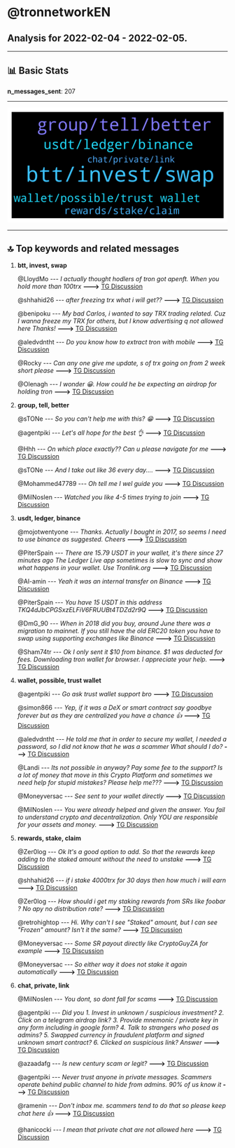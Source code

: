 # **@tronnetworkEN**
 ## Analysis for **2022-02-04** - **2022-02-05**.

---

## 📊 **Basic Stats**

**n_messages_sent**: 207

---
![wordcloud](tronnetworkEN_1Days_wordcloud.png)

---


## 🔝 **Top keywords and related messages**

1. **btt, invest, swap**

    @LloydMo --- *I actually thought hodlers of tron got apenft. When you hold more than 100trx* **--->** [TG Discussion](https://t.me/tronnetworkEN/3872870)

    @shhahid26 --- *after freezing trx what i will get??* **--->** [TG Discussion](https://t.me/tronnetworkEN/3871061)

    @benipoku --- *My bad Carlos, i wanted to say TRX trading related.  Cuz I wanna freeze my TRX for others, but I know advertising q not allowed here  Thanks!* **--->** [TG Discussion](https://t.me/tronnetworkEN/3873101)

    @aledvdntht --- *Do you know how to extract tron ​​with mobile* **--->** [TG Discussion](https://t.me/tronnetworkEN/3872554)

    @Rocky --- *Can any one give me update, s of trx going on from 2 week short please* **--->** [TG Discussion](https://t.me/tronnetworkEN/3871091)

    @Olenagh --- *I wonder 😀. How could he be expecting an airdrop for holding tron* **--->** [TG Discussion](https://t.me/tronnetworkEN/3872893)

2. **group, tell, better**

    @sTONe --- *So you can't help me with this? 😁* **--->** [TG Discussion](https://t.me/tronnetworkEN/3869788)

    @agentpiki --- *Let's all hope for the best 👌* **--->** [TG Discussion](https://t.me/tronnetworkEN/3871101)

    @Hhh --- *On which place exactly??  Can u please navigate for me* **--->** [TG Discussion](https://t.me/tronnetworkEN/3872541)

    @sTONe --- *And I take out like 36 every day....* **--->** [TG Discussion](https://t.me/tronnetworkEN/3869780)

    @Mohammed47789 --- *Oh tell me I wel guide you* **--->** [TG Discussion](https://t.me/tronnetworkEN/3870262)

    @MilNoslen --- *Watched you like 4-5 times trying to join* **--->** [TG Discussion](https://t.me/tronnetworkEN/3872185)

3. **usdt, ledger, binance**

    @mojotwentyone --- *Thanks.  Actually I bought in 2017, so seems I need to use binance as suggested.  Cheers* **--->** [TG Discussion](https://t.me/tronnetworkEN/3871009)

    @PiterSpain --- *There are 15.79 USDT in your wallet, it's there since 27 minutes ago  The Ledger Live app sometimes is slow to sync and show what happens in your wallet. Use Tronlink.org* **--->** [TG Discussion](https://t.me/tronnetworkEN/3871297)

    @Al-amin --- *Yeah it was an internal transfer on Binance* **--->** [TG Discussion](https://t.me/tronnetworkEN/3869816)

    @PiterSpain --- *You have 15 USDT in this address TKQ4dJbCPGSxzELFiV6FRUUBt4TDZd2r9Q* **--->** [TG Discussion](https://t.me/tronnetworkEN/3871288)

    @DmG_90 --- *When in 2018 did you buy, around June there was a migration to mainnet. If you still have the old ERC20 token you have to swap using supporting exchanges like Binance* **--->** [TG Discussion](https://t.me/tronnetworkEN/3870998)

    @Sham74tr --- *Ok I only sent it $10 from binance.  $1 was deducted for fees.  Downloading tron wallet for browser.  I appreciate your help.* **--->** [TG Discussion](https://t.me/tronnetworkEN/3871303)

4. **wallet, possible, trust wallet**

    @agentpiki --- *Go ask trust wallet support bro* **--->** [TG Discussion](https://t.me/tronnetworkEN/3870682)

    @simon866 --- *Yep, if it was a DeX or smart contract say goodbye forever but as they are centralized you have a chance 👍* **--->** [TG Discussion](https://t.me/tronnetworkEN/3869822)

    @aledvdntht --- *He told me that in order to secure my wallet, I needed a password, so I did not know that he was a scammer What should I do?* **--->** [TG Discussion](https://t.me/tronnetworkEN/3872708)

    @Landi --- *Its not possible in anyway? Pay some fee to the support? Is a lot of money that move in this Crypto Platform and sometimes we need help for stupid mistakes? Please help me???* **--->** [TG Discussion](https://t.me/tronnetworkEN/3871731)

    @Moneyversac --- *See sent to your wallet directly* **--->** [TG Discussion](https://t.me/tronnetworkEN/3871395)

    @MilNoslen --- *You were already helped and given the answer. You fail to understand crypto and decentralization. Only YOU are responsible for your assets and money.* **--->** [TG Discussion](https://t.me/tronnetworkEN/3871734)

5. **rewards, stake, claim**

    @Zer0log --- *Ok It's a good option to add. So that the rewards keep adding to the staked amount without the need to unstake* **--->** [TG Discussion](https://t.me/tronnetworkEN/3871408)

    @shhahid26 --- *if i stake 4000trx for 30 days then how much i will earn* **--->** [TG Discussion](https://t.me/tronnetworkEN/3871067)

    @Zer0log --- *How should i get my staking rewards from SRs like foobar ? No apy no distribution rate?* **--->** [TG Discussion](https://t.me/tronnetworkEN/3871375)

    @retrohightop --- *Hi. Why can't I see "Staked" amount, but I can see "Frozen" amount? Isn't it the same?* **--->** [TG Discussion](https://t.me/tronnetworkEN/3870672)

    @Moneyversac --- *Some SR payout directly like CryptoGuyZA for example* **--->** [TG Discussion](https://t.me/tronnetworkEN/3871376)

    @Moneyversac --- *So either way it does not stake it again automatically* **--->** [TG Discussion](https://t.me/tronnetworkEN/3871406)

6. **chat, private, link**

    @MilNoslen --- *You dont, so dont fall for scams* **--->** [TG Discussion](https://t.me/tronnetworkEN/3870177)

    @agentpiki --- *Did you  1. Invest in unknown / suspicious investment?  2. Click on a telegram airdrop link?  3. Provide mnemonic / private key in any form including in google form?  4. Talk to strangers who posed as admins?  5. Swapped currency in fraudulent platform and signed unknown smart contract?  6. Clicked on suspicious link?  Answer* **--->** [TG Discussion](https://t.me/tronnetworkEN/3872694)

    @azaadafg --- *Is new century scam or legit?* **--->** [TG Discussion](https://t.me/tronnetworkEN/3870363)

    @agentpiki --- *Never trust anyone in private messages. Scammers operate behind public channel to hide from admins.  90% of us know it* **--->** [TG Discussion](https://t.me/tronnetworkEN/3872713)

    @ramenin --- *Don't inbox me. scammers tend to do that so please keep chat here 👍* **--->** [TG Discussion](https://t.me/tronnetworkEN/3872159)

    @hanicocki --- *I mean that private chat are not allowed here* **--->** [TG Discussion](https://t.me/tronnetworkEN/3870289)

